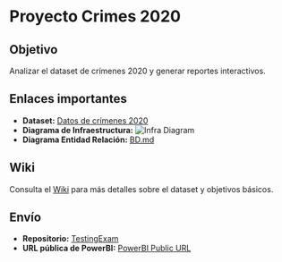 # Proyecto Crimes 2020

## Objetivo
Analizar el dataset de crímenes 2020 y generar reportes interactivos.

## Enlaces importantes
- **Dataset:** [Datos de crímenes 2020](https://www.kaggle.com/datasets/anabeatrizcardoso/dados-de-crimes-de-2020-at-25-03-2025)
- **Diagrama de Infraestructura:** ![Infra Diagram](docs/infra_diagram.png)
- **Diagrama Entidad Relación:** [BD.md](docs/BD.md)

## Wiki
Consulta el [Wiki](https://github.com/TheMo0n89/TestingExam/wiki) para más detalles sobre el dataset y objetivos básicos.

## Envío
- **Repositorio:** [TestingExam](https://github.com/TheMo0n89/TestingExam)
- **URL pública de PowerBI:** [PowerBI Public URL](https://app.powerbi.com/view?r=example)